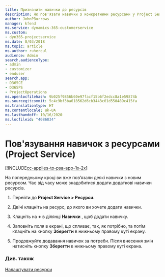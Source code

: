 ```yaml
---
title: Призначити навички до ресурсів
description: Як пов'язати навички з конкретними ресурсами у Project Service
author: JohnPBurrows
manager: kfend
ms.service: dynamics-365-customerservice
ms.custom:
- dyn365-projectservice
ms.date: 8/03/2018
ms.topic: article
ms.author: ruhercul
audience: Admin
search.audienceType:
- admin
- customizer
- enduser
search.app:
- D365CE
- D365PS
- ProjectOperations
ms.openlocfilehash: 9b025f9856b60e97facf15b6f2edcc8a1e59874b
ms.sourcegitcommit: 5c4c9bf3ba018562d6cb3443c01d550489c415fa
ms.translationtype: HT
ms.contentlocale: uk-UA
ms.lasthandoff: 10/16/2020
ms.locfileid: "4086834"
---
```

# <a name="associate-skills-with-resources-project-service"></a>Пов'язування навичок з ресурсами (Project Service)

[!INCLUDE[cc-applies-to-psa-app-1x-2x](../includes/cc-applies-to-psa-app-1x-2x.md)]

На попередньому кроці ви вже пов’язали деякі навички з новим ресурсом. Час від часу може знадобитися додати додаткові навички ресурсів.  
  
1.  Перейти до **Project Service > Ресурси**.  
  
2.  Двічі клацніть на ресурс, до якого ви хочете додати навички.  
  
3.  Клацніть на **+** в ділянці **Навички** , щоб додати навичку.  
  
4.  Заповніть поля в екрані, що спливає, так, як потрібно, та потім клацніть на кнопку **Зберегти** в нижньому правому куті екрану.  
  
5.  Продовжуйте додавання навичок за потреби. Після внесення змін натисніть кнопку **Зберегти** в нижньому правому куті екрана.  
  
### <a name="see-also"></a>Див. також  
 [Налаштувати ресурси](../psa/set-up-resources.md)
